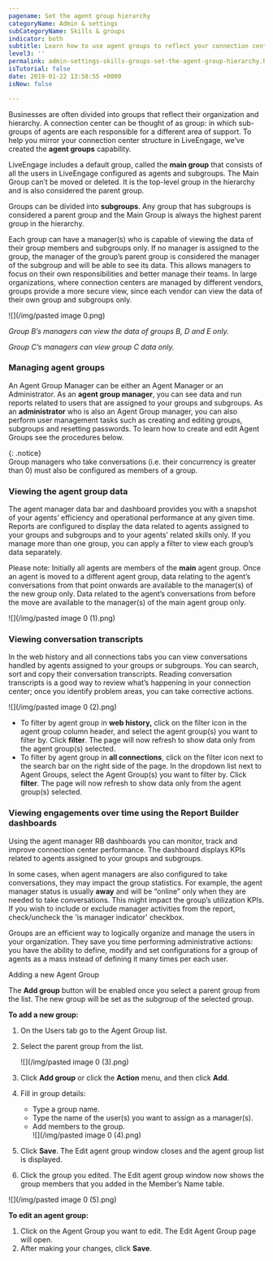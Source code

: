 ```yaml
---
pagename: Set the agent group hierarchy
categoryName: Admin & settings
subCategoryName: Skills & groups
indicator: both
subtitle: Learn how to use agent groups to reflect your connection center hierarchy
level3: ''
permalink: admin-settings-skills-groups-set-the-agent-group-hierarchy.html
isTutorial: false
date: 2019-01-22 13:58:55 +0000
isNew: false

---
```

Businesses are often divided into groups that reflect their organization and hierarchy. A connection center can be thought of as group: in which sub-groups of agents are each responsible for a different area of support. To help you mirror your connection center structure in LiveEngage, we’ve created the **agent groups** capability.

LiveEngage includes a default group, called the **main group** that consists of all the users in LiveEngage configured as agents and subgroups. The Main Group can’t be moved or deleted. It is the top-level group in the hierarchy and is also considered the parent group.

Groups can be divided into **subgroups**. Any group that has subgroups is considered a parent group and the Main Group is always the highest parent group in the hierarchy.

Each group can have a manager(s) who is capable of viewing the data of their group members and subgroups only. If no manager is assigned to the group, the manager of the group’s parent group is considered the manager of the subgroup and will be able to see its data. This allows managers to focus on their own responsibilities and better manage their teams. In large organizations, where connection centers are managed by different vendors, groups provide a more secure view, since each vendor can view the data of their own group and subgroups only.

![](/img/pasted image 0.png)

_Group B’s managers can view the data of groups B, D and E only._

_Group C’s managers can view group C data only._

### Managing agent groups

An Agent Group Manager can be either an Agent Manager or an Administrator. As an **agent group manager**, you can see data and run reports related to users that are assigned to your groups and subgroups. As an **administrator** who is also an Agent Group manager, you can also perform user management tasks such as creating and editing groups, subgroups and resetting passwords. To learn how to create and edit Agent Groups see the procedures below.

{: .notice}  
Group managers who take conversations (i.e. their concurrency is greater than 0) must also be configured as members of a group.

### **Viewing the agent group data**

The agent manager data bar and dashboard provides you with a snapshot of your agents’ efficiency and operational performance at any given time. Reports are configured to display the data related to agents assigned to your groups and subgroups and to your agents’ related skills only. If you manage more than one group, you can apply a filter to view each group’s data separately.

Please note: Initially all agents are members of the **main** agent group. Once an agent is moved to a different agent group, data relating to the agent’s conversations from that point onwards are available to the manager(s) of the new group only. Data related to the agent’s conversations from before the move are available to the manager(s) of the main agent group only.

![](/img/pasted image 0 (1).png)

### Viewing conversation transcripts

In the web history and all connections tabs you can view conversations handled by agents assigned to your groups or subgroups. You can search, sort and copy their conversation transcripts. Reading conversation transcripts is a good way to review what’s happening in your connection center; once you identify problem areas, you can take corrective actions.

![](/img/pasted image 0 (2).png)

* To filter by agent group in **web history,** click on the filter icon in the agent group column header, and select the agent group(s) you want to filter by. Click **filter**. The page will now refresh to show data only from the agent group(s) selected.
* To filter by agent group in **all connections**, click on the filter icon next to the search bar on the right side of the page. In the dropdown list next to Agent Groups, select the Agent Group(s) you want to filter by. Click **filter**. The page will now refresh to show data only from the agent group(s) selected.

### **Viewing engagements over time using the Report Builder dashboards**

Using the agent manager RB dashboards you can monitor, track and improve connection center performance. The dashboard displays KPIs related to agents assigned to your groups and subgroups.

In some cases, when agent managers are also configured to take conversations, they may impact the group statistics. For example, the agent manager status is usually **away** and will be “online” only when they are needed to take conversations. This might impact the group’s utilization KPIs. If you wish to include or exclude manager activities from the report, check/uncheck the 'is manager indicator' checkbox.

Groups are an efficient way to logically organize and manage the users in your organization. They save you time performing administrative actions: you have the ability to define, modify and set configurations for a group of agents as a mass instead of defining it many times per each user.

Adding a new Agent Group

The **Add group** button will be enabled once you select a parent group from the list. The new group will be set as the subgroup of the selected group.

**To add a new group:**

1. On the Users tab go to the Agent Group list.
2. Select the parent group from the list.

   ![](/img/pasted image 0 (3).png)
3. Click **Add group** or click the **Action** menu, and then click **Add**.
4. Fill in group details:
   * Type a group name.
   * Type the name of the user(s) you want to assign as a manager(s).
   * Add members to the group.  
     ![](/img/pasted image 0 (4).png)
5. Click **Save**. The Edit agent group window closes and the agent group list is displayed.
6. Click the group you edited. The Edit agent group window now shows the group members that you added in the Member’s Name table.

![](/img/pasted image 0 (5).png)

**To edit an agent group:**

1. Click on the Agent Group you want to edit. The Edit Agent Group page will open.
2. After making your changes, click **Save**.